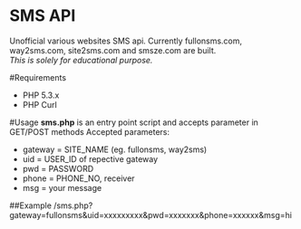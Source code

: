 # SMS API
Unofficial various websites SMS api. Currently fullonsms.com, way2sms.com, site2sms.com and smsze.com are built.  
*This is  solely for educational purpose.*

#Requirements
* PHP 5.3.x
* PHP Curl

#Usage
**sms.php** is an entry point script and accepts parameter in GET/POST methods
Accepted parameters:  

* gateway = SITE_NAME (eg. fullonsms, way2sms)  
* uid = USER_ID of repective gateway  
* pwd = PASSWORD  
* phone = PHONE_NO, receiver  
* msg = your message  

##Example
    /sms.php?gateway=fullonsms&uid=xxxxxxxxx&pwd=xxxxxxx&phone=xxxxxx&msg=hi